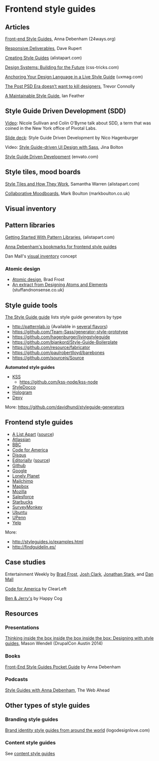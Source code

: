 # Frontend style guides

## Articles

[Front-end Style Guides](http://24ways.org/2011/front-end-style-guides/), Anna Debenham (24ways.org)

[Responsive Deliverables](http://daverupert.com/2013/04/responsive-deliverables/), Dave Rupert

[Creating Style Guides](http://alistapart.com/article/creating-style-guides) (alistapart.com)

[Design Systems: Building for the Future](http://css-tricks.com/design-systems-building-future) (css-tricks.com)

[Anchoring Your Design Language in a Live Style Guide](https://uxmag.com/articles/anchoring-your-design-language-in-a-live-style-guide) (uxmag.com)

[The Post PSD Era doesn’t want to kill designers](https://medium.com/ux-ux-human-interfaces/the-post-psd-era-doesnt-want-to-kill-designers-4281d505fd9a), Trevor Connolly

[A Maintainable Style Guide](http://ianfeather.co.uk/a-maintainable-style-guide/), Ian Feather


## Style Guide Driven Development (SDD)

[Video](http://www.stubbornella.org/content/2014/04/09/style-guide-driven-development/): Nicole Sullivan and Colin O’Byrne talk about SDD, a term that was coined in the New York office of Pivotal Labs.

[Slide deck](https://speakerdeck.com/hagenburger/style-guide-driven-development): Style Guide Driven Development by Nico Hagenburger

Video: [Style Guide-driven UI Design with Sass](https://vimeo.com/45897176), Jina Bolton

[Style Guide Driven Development](http://webuild.envato.com/blog/styleguide-driven-development/) (envato.com)


## Style tiles, mood boards

[Style Tiles and How They Work](http://alistapart.com/article/style-tiles-and-how-they-work), Samantha Warren (alistapart.com)

[Collaborative Moodboards](http://markboulton.co.uk/journal/collaborativemoodboards/), Mark Boulton (markboulton.co.uk)


## Visual inventory

## Pattern libraries

[Getting Started With Pattern Libraries](http://alistapart.com/blog/post/getting-started-with-pattern-libraries/), (alistapart.com)

[Anna Debenham's bookmarks for frontend style guides](https://gimmebar.com/collection/4ecd439c2f0aaad734000022/front-end-styleguides)

Dan Mall's [visual inventory](http://danielmall.com/articles/visual-inventory/) concept

### Atomic design

* [Atomic design](http://bradfrostweb.com/blog/post/atomic-web-design), Brad Frost
* [An extract from Designing Atoms and Elements](http://stuffandnonsense.co.uk/blog/about/an-extract-from-designing-atoms-and-elements) (stuffandnonsense.co.uk)

## Style guide tools

[The Style Guide guide](http://vinspee.me/style-guide-guide/) lists style guide generators by type

* http://patternlab.io (Available in [several flavors](https://github.com/pattern-lab/))
* https://github.com/Team-Sass/generator-style-prototype
* https://github.com/hagenburger/livingstyleguide
* https://github.com/bjankord/Style-Guide-Boilerplate
* https://github.com/resource/fabricator
* https://github.com/paulrobertlloyd/barebones
* https://github.com/sourcejs/Source

**Automated style guides**

* [KSS](http://kss-node.github.io/kss-node/)
  * https://github.com/kss-node/kss-node
* [StyleDocco](http://jacobrask.github.io/styledocco)
* [Hologram](http://trulia.github.io/hologram/)
* [Dexy](http://www.dexy.it/)

More: https://github.com/davidhund/styleguide-generators

## Frontend style guides

* [A List Apart](http://patterns.alistapart.com/) ([source](https://github.com/alistapart/pattern-library))
* [Atlassian](https://docs.atlassian.com/aui/latest/sandbox/#)
* [BBC](http://www.bbc.co.uk/gel)
* [Code for America](http://style.codeforamerica.org/)
* [Disqus](http://disqus.com/pages/style-guide/)
* [Editorially](http://editorially.github.io/styleguide/) ([source](https://github.com/Editorially/styleguide))
* [Github](https://github.com/styleguide/)
* [Google](http://www.google.com/design/spec/material-design/introduction.html)
* [Lonely Planet](http://rizzo.lonelyplanet.com/styleguide/)
* [Mailchimp](http://ux.mailchimp.com/patterns)
* [Mapbox](https://www.mapbox.com/base)
* [Mozilla](http://www.mozilla.org/en-US/styleguide/)
* [Salesforce](http://sfdc-styleguide.herokuapp.com)
* [Starbucks](http://www.starbucks.com/static/reference/styleguide/)
* [SurveyMonkey](http://chriscoyier.github.io/SurveyMonkey-Design-Patterns/)
* [Ubuntu](http://design.ubuntu.com/web-style-guide/)
* [UPenn](http://www.upenn.edu/webservices/styleguide/)
* [Yelp](http://www.yelp.com/styleguide/)

More:

* http://styleguides.io/examples.html
* http://findguidelin.es/

## Case studies

Entertainment Weekly by [Brad Frost](http://bradfrostweb.com/blog/post/entertainment-weekly/), [Josh Clark](http://globalmoxie.com/blog/entertainment-weekly.shtml), [Jonathan Stark](http://jonathanstark.com/blog/entertainment-weekly/), and [Dan Mall](http://superfriend.ly/Entertainment-Weekly-Responsive-Mobile-Site)

[Code for America](http://clearleft.com/thinks/patternsharing/) by ClearLeft

[Ben & Jerry's](http://cognition.happycog.com/article/the-scoop-on-our-benjerry.com-style-guide/) by Happy Cog


## Resources

### Presentations

[Thinking inside the box inside the box inside the box: Designing with style guides](http://codingdesigner.github.io/box/), Mason Wendell (DrupalCon Austin 2014)


### Books

[Front-End Style Guides Pocket Guide](http://maban.co.uk/projects/front-end-style-guides/) by Anna Debenham

### Podcasts

[Style Guides with Anna Debenham](http://5by5.tv/webahead/72), The Web Ahead


## Other types of style guides

### Branding style guides

[Brand identity style guides from around the world](http://www.logodesignlove.com/brand-identity-style-guides) (logodesignlove.com)


### Content style guides

See [content style guides](https://github.com/astanush/ux/blob/master/content.md#content-style-guides)
